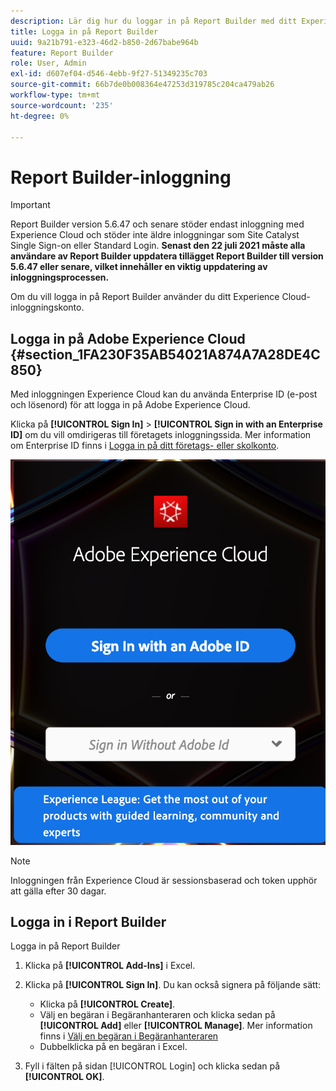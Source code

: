 ```yaml
---
description: Lär dig hur du loggar in på Report Builder med ditt Experience Cloud-inloggningskonto.
title: Logga in på Report Builder
uuid: 9a21b791-e323-46d2-b850-2d67babe964b
feature: Report Builder
role: User, Admin
exl-id: d607ef04-d546-4ebb-9f27-51349235c703
source-git-commit: 66b7de0b008364e47253d319785c204ca479ab26
workflow-type: tm+mt
source-wordcount: '235'
ht-degree: 0%

---
```


# Report Builder-inloggning

>[!IMPORTANT]
>
>Report Builder version 5.6.47 och senare stöder endast inloggning med Experience Cloud och stöder inte äldre inloggningar som Site Catalyst Single Sign-on eller Standard Login. **Senast den 22 juli 2021 måste alla användare av Report Builder uppdatera tillägget Report Builder till version 5.6.47 eller senare, vilket innehåller en viktig uppdatering av inloggningsprocessen.**

Om du vill logga in på Report Builder använder du ditt Experience Cloud-inloggningskonto.

## Logga in på Adobe Experience Cloud {#section_1FA230F35AB54021A874A7A28DE4C850}

Med inloggningen Experience Cloud kan du använda Enterprise ID (e-post och lösenord) för att logga in på Adobe Experience Cloud.

Klicka på **[!UICONTROL Sign In]** > **[!UICONTROL Sign in with an Enterprise ID]** om du vill omdirigeras till företagets inloggningssida. Mer information om Enterprise ID finns i [Logga in på ditt företags- eller skolkonto](https://helpx.adobe.com/enterprise/kb/enterprise-id-faq.html#whatis).

![Skärmbild som visar Adobe Experience Cloud inloggningsfönster med alternativ för inloggning med eller utan din Adobe ID](assets/adobe_id_login.png)

>[!NOTE]
>
>Inloggningen från Experience Cloud är sessionsbaserad och token upphör att gälla efter 30 dagar.

## Logga in i Report Builder

Logga in på Report Builder

1. Klicka på **[!UICONTROL Add-Ins]** i Excel.
1. Klicka på **[!UICONTROL Sign In]**. Du kan också signera på följande sätt:

   * Klicka på **[!UICONTROL Create]**.
   * Välj en begäran i Begäranhanteraren och klicka sedan på **[!UICONTROL Add]** eller **[!UICONTROL Manage]**. Mer information finns i [Välj en begäran i Begäranhanteraren](/help/analyze/report-builder/manage-requests/r-arb-manage-requests.md)
   * Dubbelklicka på en begäran i Excel.

1. Fyll i fälten på sidan [!UICONTROL Login] och klicka sedan på **[!UICONTROL OK]**.
